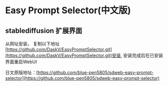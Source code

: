 # Easy Prompt Selector(中文版)

## stablediffusion 扩展界面
从网址安装， 复制以下地址[https://github.com/DaskV/EasyPromptSelector.git](https://github.com/DaskV/EasyPromptSelector.git)安装, 安装完成后在已安装界面重启WebUI

日文原版地址：[https://github.com/blue-pen5805/sdweb-easy-prompt-selector](https://github.com/blue-pen5805/sdweb-easy-prompt-selector)